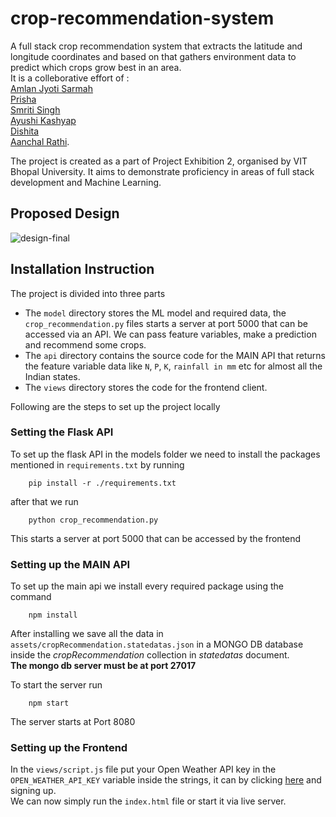 # crop-recommendation-system

A full stack crop recommendation system that extracts the latitude and longitude coordinates and based on that gathers environment data to predict which crops grow best in an area.  
It is a colleborative effort of :  
[Amlan Jyoti Sarmah](https://github.com/AmlanJSarmah)  
[Prisha](https://github.com/prishabhatia46)  
[Smriti Singh](https://github.com/SmrSingh)  
[Ayushi Kashyap](https://github.com/ayushikashyap1207)  
[Dishita](https://github.com/dishi575)  
[Aanchal Rathi](https://github.com/AanchalRathi).

The project is created as a part of Project Exhibition 2, organised by VIT Bhopal University. It aims to demonstrate proficiency in areas of full stack development and Machine Learning.

## Proposed Design

![design-final](https://github.com/user-attachments/assets/448cccc5-f57b-49ba-981c-8e8db69c4a34)

## Installation Instruction

The project is divided into three parts

- The `model` directory stores the ML model and required data, the `crop_recommendation.py` files starts a server at port 5000 that can be accessed via an API. We can pass feature variables, make a prediction and recommend some crops.
- The `api` directory contains the source code for the MAIN API that returns the feature variable data like `N`, `P`, `K`, `rainfall in mm` etc for almost all the Indian states.
- The `views` directory stores the code for the frontend client.

Following are the steps to set up the project locally

### Setting the Flask API

To set up the flask API in the models folder we need to install the packages mentioned in `requirements.txt` by running

```
    pip install -r ./requirements.txt
```

after that we run

```
    python crop_recommendation.py
```

This starts a server at port 5000 that can be accessed by the frontend

### Setting up the MAIN API

To set up the main api we install every required package using the command

```
    npm install
```

After installing we save all the data in `assets/cropRecommendation.statedatas.json` in a MONGO DB database inside the _cropRecommendation_ collection in _statedatas_ document.  
**The mongo db server must be at port 27017**

To start the server run

```
    npm start
```

The server starts at Port 8080

### Setting up the Frontend

In the `views/script.js` file put your Open Weather API key in the `OPEN_WEATHER_API_KEY` variable inside the strings, it can by clicking [here](https://openweathermap.org/api) and signing up.  
We can now simply run the `index.html` file or start it via live server.
